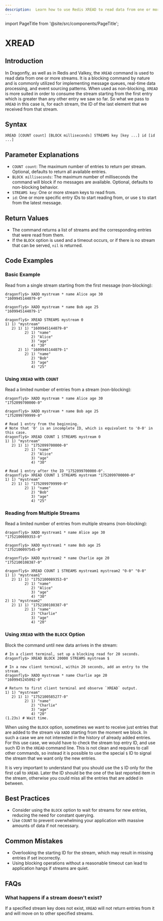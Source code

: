```yaml
---
description:  Learn how to use Redis XREAD to read data from one or more streams.
---
```


import PageTitle from '@site/src/components/PageTitle';

# XREAD

<PageTitle title="Redis XREAD Command (Documentation) | Dragonfly" />

## Introduction

In Dragonfly, as well as in Redis and Valkey, the `XREAD` command is used to read data from one or more streams.
It is a blocking command by nature and is commonly utilized for implementing message queues, real-time data processing, and event sourcing patterns. When used as non-blocking, `XREAD` is more suited in order to consume the stream starting from the first entry which is greater than any other entry we saw so far. So what we pass to `XREAD` in this case is, for each stream, the ID of the last element that we received from that stream.

## Syntax

```shell
XREAD [COUNT count] [BLOCK milliseconds] STREAMS key [key ...] id [id ...]
```

## Parameter Explanations

- `COUNT count`: The maximum number of entries to return per stream. Optional, defaults to return all available entries.
- `BLOCK milliseconds`: The maximum number of milliseconds the command will block if no messages are available. Optional, defaults to non-blocking behavior.
- `STREAMS key`: One or more stream keys to read from.
- `id`: One or more specific entry IDs to start reading from, or use `$` to start from the latest message.

## Return Values

- The command returns a list of streams and the corresponding entries that were read from them.
- If the `BLOCK` option is used and a timeout occurs, or if there is no stream that can be served, `nil` is returned.

## Code Examples

### Basic Example

Read from a single stream starting from the first message (non-blocking):

```shell
dragonfly$> XADD mystream * name Alice age 30
"1609945144079-0"

dragonfly$> XADD mystream * name Bob age 25
"1609945144079-1"

dragonfly$> XREAD STREAMS mystream 0
1) 1) "mystream"
   2) 1) 1) "1609945144079-0"
         2) 1) "name"
            2) "Alice"
            3) "age"
            4) "30"
      2) 1) "1609945144079-1"
         2) 1) "name"
            2) "Bob"
            3) "age"
            4) "25"
```

### Using `XREAD` with `COUNT`

Read a limited number of entries from a stream (non-blocking):

```shell
dragonfly$> XADD mystream * name Alice age 30
"1752099700000-0"

dragonfly$> XADD mystream * name Bob age 25
"1752099799999-0"

# Read 1 entry from the beginning.
# Note that '0' is an incomplete ID, which is equivalent to '0-0' in this case.
dragonfly$> XREAD COUNT 1 STREAMS mystream 0
1) 1) "mystream"
   2) 1) 1) "1752099700000-0"
         2) 1) "name"
            2) "Alice"
            3) "age"
            4) "30"

# Read 1 entry after the ID "1752099700000-0".
dragonfly$> XREAD COUNT 1 STREAMS mystream "1752099700000-0"
1) 1) "mystream"
   2) 1) 1) "1752099799999-0"
         2) 1) "name"
            2) "Bob"
            3) "age"
            4) "25"
```

### Reading from Multiple Streams

Read a limited number of entries from multiple streams (non-blocking):

```shell
dragonfly$> XADD mystream1 * name Alice age 30
"1752100089353-0"

dragonfly$> XADD mystream1 * name Bob age 25
"1752100097545-0"

dragonfly$> XADD mystream2 * name Charlie age 20
"1752100108387-0"

dragonfly$> XREAD COUNT 1 STREAMS mystream1 mystream2 "0-0" "0-0"
1) 1) "mystream1"
   2) 1) 1) "1752100089353-0"
         2) 1) "name"
            2) "Alice"
            3) "age"
            4) "30"
2) 1) "mystream2"
   2) 1) 1) "1752100108387-0"
         2) 1) "name"
            2) "Charlie"
            3) "age"
            4) "20"
```

### Using `XREAD` with the `BLOCK` Option

Block the command until new data arrives in the stream:

```shell
# In a client terminal, set up a blocking read for 20 seconds.
dragonfly$> XREAD BLOCK 20000 STREAMS mystream $
```

```shell
# In a new client terminal, within 20 seconds, add an entry to the stream.
dragonfly$> XADD mystream * name Charlie age 20
"1609945245092-0"
```

```shell
# Return to first client terminal and observe `XREAD` output.
1) 1) "mystream"
   2) 1) 1) "1752100585277-0"
         2) 1) "name"
            2) "Charlie"
            3) "age"
            4) "20"
(1.23s) # Wait time.
```

When using the `BLOCK` option, sometimes we want to receive just entries that are added to the stream via `XADD` starting from the moment we block. In such a case we are not interested in the history of already added entries. For this use case, we would have to check the stream top entry ID, and use such ID in the `XREAD` command line. This is not clean and requires to call other commands, so instead it is possible to use the special `$` ID to signal the stream that we want only the new entries.

It is very important to understand that you should use the `$` ID only for the first call to `XREAD`. Later the ID should be the one of the last reported item in the stream, otherwise you could miss all the entries that are added in between.

## Best Practices

- Consider using the `BLOCK` option to wait for streams for new entries, reducing the need for constant querying.
- Use `COUNT` to prevent overwhelming your application with massive amounts of data if not necessary.

## Common Mistakes

- Overlooking the starting ID for the stream, which may result in missing entries if set incorrectly.
- Using blocking operations without a reasonable timeout can lead to application hangs if streams are quiet.

## FAQs

### What happens if a stream doesn't exist?

If a specified stream key does not exist, `XREAD` will not return entries from it and will move on to other specified streams.
